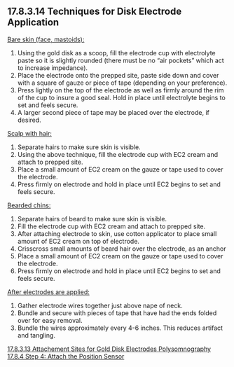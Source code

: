 ## 17.8.3.14 Techniques for Disk Electrode Application

<u>Bare skin (face, mastoids):</u>

1. Using the gold disk as a scoop, fill the electrode cup with electrolyte paste so it is slightly rounded (there must be no “air pockets” which act to increase impedance).
2. Place the electrode onto the prepped site, paste side down and cover with a square of gauze or piece of tape (depending on your preference).
3. Press lightly on the top of the electrode as well as firmly around the rim of the cup to insure a good seal.  Hold in place until electrolyte begins to set and feels secure.
4. A larger second piece of tape may be placed over the electrode, if desired.

<u>Scalp with hair:</u>

1. Separate hairs to make sure skin is visible.
2. Using the above technique, fill the electrode cup with EC2 cream and attach to prepped site.
3. Place a small amount of EC2 cream on the gauze or tape used to cover the electrode.
4. Press firmly on electrode and hold in place until EC2 begins to set and feels secure.

<u>Bearded chins:</u>

1. Separate hairs of beard to make sure skin is visible.
2. Fill the electrode cup with EC2 cream and attach to prepped site.
3. After attaching electrode to skin, use cotton applicator to place small amount of EC2 cream on top of electrode.
4. Crisscross small amounts of beard hair over the electrode, as an anchor
5. Place a small amount of EC2 cream on the gauze or tape used to cover the electrode.
6. Press firmly on electrode and hold in place until EC2 begins to set and feels secure.

<u>After electrodes are applied:</u>

1. Gather electrode wires together just above nape of neck.
2. Bundle and secure with pieces of tape that have had the ends folded over for easy removal.
3. Bundle the wires approximately every 4-6 inches.  This reduces artifact and tangling.


<div class="center">
<div class="btn-group">
  <a href=":pages_path:/manuals/polysomnography/17-08-03-13-attachment-sites.md" class="btn btn-default">
    <span class="glyphicon glyphicon-chevron-left"></span>
    17.8.3.13 Attachement Sites for Gold Disk Electrodes
  </a>

  <a href=":pages_path:/manuals/polysomnography" class="btn btn-default">
    <span class="glyphicon glyphicon-chevron-up"></span>
    Polysomnography
  </a>

  <a href=":pages_path:/manuals/polysomnography/17-08-04-step4.md" class="btn btn-success">
    17.8.4 Step 4: Attach the Position Sensor
    <span class="glyphicon glyphicon-chevron-right"></span>
  </a>
</div>
</div>
